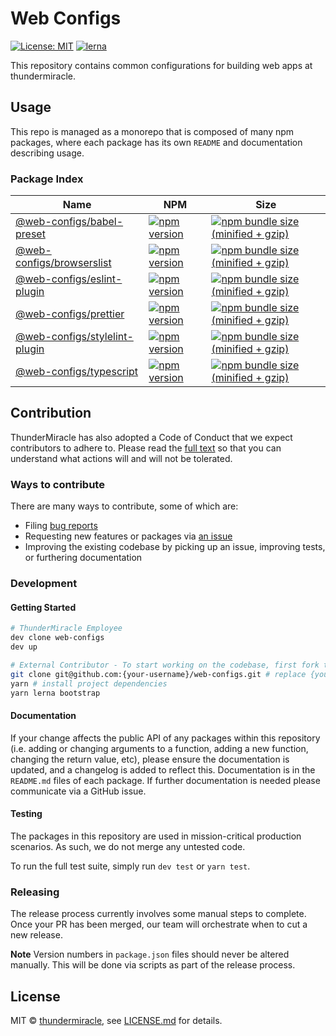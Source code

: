 [comment]: # (NOTE: This file is generated and should not be modify directly. Update `templates/ROOT_README.hbs.md` instead)

# Web Configs

[![License: MIT](https://img.shields.io/badge/License-MIT-green.svg)](LICENSE.md)
[![lerna](https://img.shields.io/badge/maintained%20with-lerna-cc00ff.svg)](https://lernajs.io/)

This repository contains common configurations for building web apps at thundermiracle.

## Usage

This repo is managed as a monorepo that is composed of many npm packages, where each package has its own `README` and documentation describing usage.

### Package Index

| Name | NPM | Size |
| ------- | --- | --- |
| [@web-configs/babel-preset](packages/babel-preset) | [![npm version](https://badge.fury.io/js/%40web-configs%2Fbabel-preset.svg)](https://badge.fury.io/js/%40web-configs%2Fbabel-preset) | [![npm bundle size (minified + gzip)](https://img.shields.io/bundlephobia/minzip/%40web-configs%2Fbabel-preset.svg)](https://img.shields.io/bundlephobia/minzip/%40web-configs%2Fbabel-preset.svg) |
| [@web-configs/browserslist](packages/browserslist-config) | [![npm version](https://badge.fury.io/js/%40web-configs%2Fbrowserslist.svg)](https://badge.fury.io/js/%40web-configs%2Fbrowserslist) | [![npm bundle size (minified + gzip)](https://img.shields.io/bundlephobia/minzip/%40web-configs%2Fbrowserslist.svg)](https://img.shields.io/bundlephobia/minzip/%40web-configs%2Fbrowserslist.svg) |
| [@web-configs/eslint-plugin](packages/eslint-plugin) | [![npm version](https://badge.fury.io/js/%40web-configs%2Feslint-plugin.svg)](https://badge.fury.io/js/%40web-configs%2Feslint-plugin) | [![npm bundle size (minified + gzip)](https://img.shields.io/bundlephobia/minzip/%40web-configs%2Feslint-plugin.svg)](https://img.shields.io/bundlephobia/minzip/%40web-configs%2Feslint-plugin.svg) |
| [@web-configs/prettier](packages/prettier-config) | [![npm version](https://badge.fury.io/js/%40web-configs%2Fprettier.svg)](https://badge.fury.io/js/%40web-configs%2Fprettier) | [![npm bundle size (minified + gzip)](https://img.shields.io/bundlephobia/minzip/%40web-configs%2Fprettier.svg)](https://img.shields.io/bundlephobia/minzip/%40web-configs%2Fprettier.svg) |
| [@web-configs/stylelint-plugin](packages/stylelint-plugin) | [![npm version](https://badge.fury.io/js/%40web-configs%2Fstylelint-plugin.svg)](https://badge.fury.io/js/%40web-configs%2Fstylelint-plugin) | [![npm bundle size (minified + gzip)](https://img.shields.io/bundlephobia/minzip/%40web-configs%2Fstylelint-plugin.svg)](https://img.shields.io/bundlephobia/minzip/%40web-configs%2Fstylelint-plugin.svg) |
| [@web-configs/typescript](packages/typescript-configs) | [![npm version](https://badge.fury.io/js/%40web-configs%2Ftypescript.svg)](https://badge.fury.io/js/%40web-configs%2Ftypescript) | [![npm bundle size (minified + gzip)](https://img.shields.io/bundlephobia/minzip/%40web-configs%2Ftypescript.svg)](https://img.shields.io/bundlephobia/minzip/%40web-configs%2Ftypescript.svg) |

## Contribution

ThunderMiracle has also adopted a Code of Conduct that we expect contributors to adhere to. Please read the [full text](./CODE_OF_CONDUCT.md) so that you can understand what actions will and will not be tolerated.

### Ways to contribute

There are many ways to contribute, some of which are:

- Filing [bug reports](https://github.com/thundermiracle/web-configs/issues/new?template=BUG_REPORT.md)
- Requesting new features or packages via [an issue](https://github.com/thundermiracle/web-configs/issues/new/choose)
- Improving the existing codebase by picking up an issue, improving tests, or furthering documentation

### Development

#### Getting Started

```bash
# ThunderMiracle Employee
dev clone web-configs
dev up

# External Contributor - To start working on the codebase, first fork the repo, then clone it
git clone git@github.com:{your-username}/web-configs.git # replace {your-username} with your GitHub handle
yarn # install project dependencies
yarn lerna bootstrap
```

#### Documentation

If your change affects the public API of any packages within this repository (i.e. adding or changing arguments to a function, adding a new function, changing the return value, etc), please ensure the documentation is updated,  and a changelog is added to reflect this. Documentation is in the `README.md` files of each package. If further documentation is needed please communicate via a GitHub issue.

#### Testing

The packages in this repository are used in mission-critical production scenarios. As such, we do not merge any untested code. 

To run the full test suite, simply run `dev test` or `yarn test`.

### Releasing

The release process currently involves some manual steps to complete. Once your PR has been merged, our team will orchestrate when to cut a new release.

**Note** Version numbers in `package.json` files should never be altered manually. This will be done via scripts as part of the release process.

## License

MIT &copy; [thundermiracle](https://thundermiracle.com/), see [LICENSE.md](LICENSE.md) for details.
